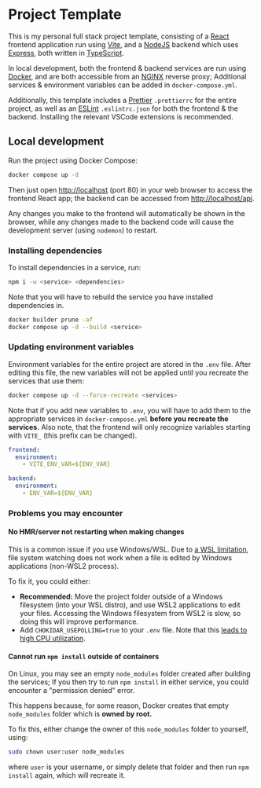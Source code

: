# Project Template

This is my personal full stack project template, consisting of a [React](https://reactjs.org/) frontend application run using [Vite](https://vitejs.dev/), and a [NodeJS](https://nodejs.org/) backend which uses [Express](https://expressjs.com/), both written in [TypeScript](https://www.typescriptlang.org/).

In local development, both the frontend & backend services are run using [Docker](https://www.docker.com/), and are both accessible from an [NGINX](https://www.nginx.com/) reverse proxy; Additional services & environment variables can be added in `docker-compose.yml`.

Additionally, this template includes a [Prettier](https://prettier.io/) `.prettierrc` for the entire project, as well as an [ESLint](https://eslint.org/) `.eslintrc.json` for both the frontend & the backend. Installing the relevant VSCode extensions is recommended.

## Local development

Run the project using Docker Compose:

```bash
docker compose up -d
```

Then just open [http://localhost](http://localhost) (port 80) in your web browser to access the frontend React app; the backend can be accessed from [http://localhost/api](http://localhost/api).

Any changes you make to the frontend will automatically be shown in the browser, while any changes made to the backend code will cause the development server (using `nodemon`) to restart.

### Installing dependencies

To install dependencies in a service, run:

```bash
npm i -w <service> <dependencies>
```

Note that you will have to rebuild the service you have installed dependencies in.

```bash
docker builder prune -af
docker compose up -d --build <service>
```

### Updating environment variables

Environment variables for the entire project are stored in the `.env` file. After editing this file, the new variables will not be applied until you recreate the services that use them:

```bash
docker compose up -d --force-recreate <services>
```

Note that if you add new variables to `.env`, you will have to add them to the appropriate services in `docker-compose.yml` **before you recreate the services.** Also note, that the frontend will only recognize variables starting with `VITE_` (this prefix can be changed).

```yml
frontend:
  environment:
    - VITE_ENV_VAR=${ENV_VAR}

backend:
  environment:
    - ENV_VAR=${ENV_VAR}
```

### Problems you may encounter

#### No HMR/server not restarting when making changes

This is a common issue if you use Windows/WSL. Due to [a WSL limitation](https://github.com/microsoft/WSL/issues/4739), file system watching does not work when a file is edited by Windows applications (non-WSL2 process).

To fix it, you could either:

- **Recommended:** Move the project folder outside of a Windows filesystem (into your WSL distro), and use WSL2 applications to edit your files. Accessing the Windows filesystem from WSL2 is slow, so doing this will improve performance.
- Add `CHOKIDAR_USEPOLLING=true` to your `.env` file. Note that this [leads to high CPU utilization](https://github.com/paulmillr/chokidar#performance).

#### Cannot run `npm install` outside of containers

On Linux, you may see an empty `node_modules` folder created after building the services; If you then try to run `npm install` in either service, you could encounter a "permission denied" error.

This happens because, for some reason, Docker creates that empty `node_modules` folder which is **owned by root.**

To fix this, either change the owner of this `node_modules` folder to yourself, using:

```sh
sudo chown user:user node_modules
```

where `user` is your username, or simply delete that folder and then run `npm install` again, which will recreate it.
